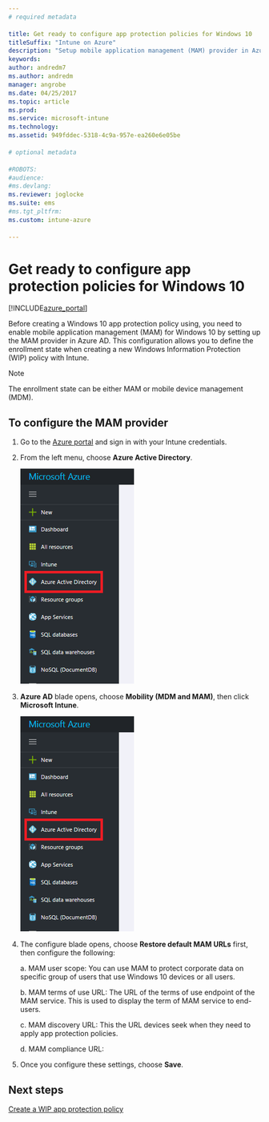 ```yaml
---
# required metadata

title: Get ready to configure app protection policies for Windows 10 
titleSuffix: "Intune on Azure"
description: "Setup mobile application management (MAM) provider in Azure AD"
keywords:
author: andredm7
ms.author: andredm
manager: angrobe
ms.date: 04/25/2017
ms.topic: article
ms.prod:
ms.service: microsoft-intune
ms.technology:
ms.assetid: 949fddec-5318-4c9a-957e-ea260e6e05be

# optional metadata

#ROBOTS:
#audience:
#ms.devlang:
ms.reviewer: joglocke
ms.suite: ems
#ms.tgt_pltfrm:
ms.custom: intune-azure

---
```


# Get ready to configure app protection policies for Windows 10

[!INCLUDE[azure_portal](./includes/azure_portal.md)]

Before creating a Windows 10 app protection policy using, you need to enable mobile application management (MAM) for Windows 10 by setting up the MAM provider in Azure AD. This configuration allows you to define the enrollment state when creating a new Windows Information Protection (WIP) policy with Intune.

> [!NOTE]
> The enrollment state can be either MAM or mobile device management (MDM).

## To configure the MAM provider

1.  Go to the [Azure portal](https://portal.azure.com/) and sign in with your Intune credentials.

2.  From the left menu, choose **Azure Active Directory**.

    ![MAM provider configuration](./media/mam-provider-sc-1.png)

3.  **Azure AD** blade opens, choose **Mobility (MDM and MAM)**, then click **Microsoft Intune**.

    ![Mobility MDM and MAM](./media/mam-provider-sc-1.png)

4.  The configure blade opens, choose **Restore default MAM URLs** first, then configure the following:

    a.  MAM user scope: You can use MAM to protect corporate data on specific group of users that use Windows 10 devices or all users.

    b.  MAM terms of use URL: The URL of the terms of use endpoint of the MAM service. This is used to display the term of MAM service to end-users.

    c.  MAM discovery URL: This the URL devices seek when they need to apply app protection policies.

    d.  MAM compliance URL:

5.  Once you configure these settings, choose **Save**.

## Next steps

[Create a WIP app protection policy](https://docs.microsoft.comwindows-information-protection-policy-create.md)
